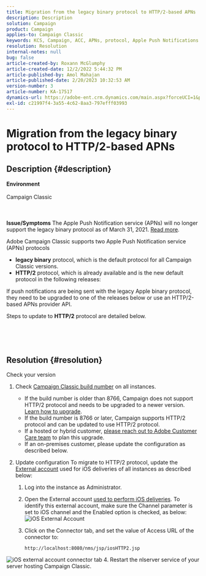 ```yaml
---
title: Migration from the legacy binary protocol to HTTP/2-based APNs
description: Description
solution: Campaign
product: Campaign
applies-to: Campaign Classic
keywords: KCS, Campaign, ACC, APNs, protocol, Apple Push Notifications
resolution: Resolution
internal-notes: null
bug: false
article-created-by: Roxann McGlumphy
article-created-date: 12/2/2022 5:44:32 PM
article-published-by: Amol Mahajan
article-published-date: 2/20/2023 10:32:53 AM
version-number: 3
article-number: KA-17517
dynamics-url: https://adobe-ent.crm.dynamics.com/main.aspx?forceUCI=1&pagetype=entityrecord&etn=knowledgearticle&id=f6cc88f5-6872-ed11-9561-6045bd006079
exl-id: c21997f4-3a55-4c62-8aa3-797efff03993
---
```

# Migration from the legacy binary protocol to HTTP/2-based APNs

## Description {#description}

<b>Environment</b><br><br>Campaign Classic<br><br> <br><br><b>Issue/Symptoms</b>
The Apple Push Notification service (APNs) will no longer support the legacy binary protocol as of March 31, 2021. [Read more](https://developer.apple.com/news/?id=c88acm2b).

Adobe Campaign Classic supports two Apple Push Notification service (APNs) protocols

- <b>legacy binary</b> protocol, which is the default protocol for all Campaign Classic versions.
- <b>HTTP/2</b> protocol, which is already available and is the new default protocol in the following releases:


If push notifications are being sent with the legacy Apple binary protocol, they need to be upgraded to one of the releases below or use an HTTP/2-based APNs provider API.

Steps to update to <b>HTTP/2</b> protocol are detailed below.


<br><br> 

## Resolution {#resolution}

Check your version
1. Check [Campaign Classic build number](https://experienceleague.adobe.com/docs/campaign-classic/using/getting-started/starting-with-adobe-campaign/launching-adobe-campaign.html?lang=en#getting-your-campaign-version) on all instances.

    - If the build number is older than 8766, Campaign does not support HTTP/2 protocol and needs to be upgraded to a newer version. [Learn how to upgrade](https://experienceleague.adobe.com/docs/campaign-classic/using/monitoring-campaign-classic/updating-adobe-campaign/build-upgrade.html?lang=en#performing-a-build-upgrade).
    - If the build number is 8766 or later, Campaign supports HTTP/2 protocol and can be updated to use HTTP/2 protocol.
    - If a hosted or hybrid customer, [please reach out to Adobe Customer Care team](https://experienceleague.adobe.com/docs/customer-one/using/home.html?lang=en) to plan this upgrade.
    - If an on-premises customer, please update the configuration as described below.
2. Update configuration    To migrate to HTTP/2 protocol, update the [External account](https://experienceleague.adobe.com/docs/campaign-classic/using/installing-campaign-classic/accessing-external-database/external-accounts.html?lang=en) used for iOS deliveries of all instances as described below:

    1. Log into the instance as Administrator.
    2. Open the External account [used to perform iOS deliveries](https://experienceleague.adobe.com/docs/campaign-classic/using/sending-messages/sending-push-notifications/configure-the-mobile-app/configuring-the-mobile-application.html?lang=en). To identify this external account, make sure the Channel parameter is set to iOS channel and the Enabled option is checked, as below: ![iOS External Account](https://helpx.adobe.com/content/dam/help/en/campaign/kb/migrate-to-http2/jcr_content/main-pars/procedure/proc_par/step_1/step_par/image/iOS-ext-account.png "iOS-ext-account")
    3. Click on the Connector tab, and set the value of Access URL of the connector to:

        ```
        http://localhost:8080/nms/jsp/iosHTTP2.jsp
        ```

![iOS external account connector tab](https://helpx.adobe.com/content/dam/help/en/campaign/kb/migrate-to-http2/jcr_content/main-pars/procedure/proc_par/step/step_par/image/iOs-ext-account-connector.png "iOs-ext-account-connector")
    4. Restart the nlserver service of your server hosting Campaign Classic.
